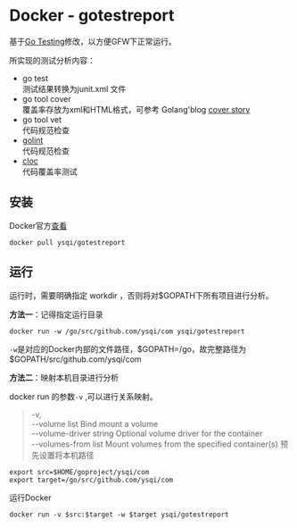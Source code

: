 
# Docker - gotestreport

基于[Go Testing](https://github.com/appleboy/golang-testing)修改，以方便GFW下正常运行。

所实现的测试分析内容：
+ go test <br>测试结果转换为junit.xml 文件 
+ go tool cover<br>覆盖率存放为xml和HTML格式，可参考 Golang'blog [cover story](https://blog.golang.org/cover)
+ go tool vet <br> 代码规范检查 
+ [golint](https://github.com/golang/lint) <br> 代码规范检查
+ [cloc](https://github.com/AlDanial/cloc)  <br> 代码覆盖率测试

## 安装
Docker官方[查看](https://cloud.docker.com/swarm/ysqi/repository/docker/ysqi/gotestreport)
```shell
docker pull ysqi/gotestreport
```

## 运行
运行时，需要明确指定 workdir ，否则将对$GOPATH下所有项目进行分析。

**方法一**：记得指定运行目录
```shell
docker run -w /go/src/github.com/ysqi/com ysqi/gotestreport
```
`-w`是对应的Docker内部的文件路径，$GOPATH=/go，故完整路径为 $GOPATH/src/github.com/ysqi/com

**方法二**：映射本机目录进行分析

docker run 的参数`-v` ,可以进行关系映射。
> -v, <br>
> --volume list                    Bind mount a volume <br>
> --volume-driver string           Optional volume driver for the container <br>
> --volumes-from list              Mount volumes from the specified container(s) 
预先设置将本机路径    
```shell 
export src=$HOME/goproject/ysqi/com
export target=/go/src/github.com/ysqi/com
```
运行Docker
```shell
docker run -v $src:$target -w $target ysqi/gotestreport
```